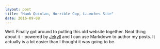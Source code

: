 ```yaml
---
layout: post
title: "Hank Quinlan, Horrible Cop, Launches Site"
date: 2016-09-08
---
```


Well. Finally got around to putting this old website together. Neat thing about it - powered by [Jekyll](http://jekyllrb.com) and I can use Markdown to author my posts. It actually is a lot easier than I thought it was going to be.
